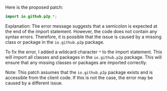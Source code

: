 Here is the proposed patch:
```java
import io.github.p2p.*;
```
Explanation:
The error message suggests that a semicolon is expected at the end of the import statement. However, the code does not contain any syntax errors. Therefore, it is possible that the issue is caused by a missing class or package in the `io.github.p2p` package.

To fix the error, I added a wildcard character `*` to the import statement. This will import all classes and packages in the `io.github.p2p` package. This will ensure that any missing classes or packages are imported correctly.

Note: This patch assumes that the `io.github.p2p` package exists and is accessible from the client code. If this is not the case, the error may be caused by a different issue.